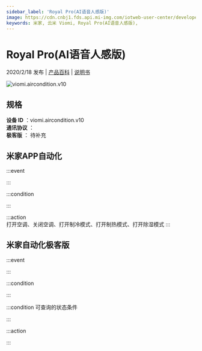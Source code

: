 ```yaml
---
sidebar_label: 'Royal Pro(AI语音人感版)'
image: https://cdn.cnbj1.fds.api.mi-img.com/iotweb-user-center/developer_1679047652149Cc94wzhe.png?GalaxyAccessKeyId=AKVGLQWBOVIRQ3XLEW&Expires=9223372036854775807&Signature=SCabo6435ZcKSGnVAjMALCJXQ7w=
keywords: 米家, 云米 Viomi, Royal Pro(AI语音人感版), 
---
```

# Royal Pro(AI语音人感版)

2020/2/18 发布 | [产品百科](https://home.mi.com/webapp/content/baike/product/index.html?model=viomi.aircondition.v10/) | [说明书](https://home.mi.com/views/introduction.html?model=viomi.aircondition.v10&region=cn)

![viomi.aircondition.v10](https://cdn.cnbj1.fds.api.mi-img.com/iotweb-user-center/developer_1679047652149Cc94wzhe.png?GalaxyAccessKeyId=AKVGLQWBOVIRQ3XLEW&Expires=9223372036854775807&Signature=SCabo6435ZcKSGnVAjMALCJXQ7w=)

## 规格  
> 
**设备 ID** ：viomi.aircondition.v10  
**通讯协议** ：  
**极客版**  ： 待补充 


## 米家APP自动化  

:::event  

:::

:::condition  

:::

:::action   
打开空调、关闭空调、打开制冷模式、打开制热模式、打开除湿模式
:::

## 米家自动化极客版  

:::event  

:::

:::condition  

:::

:::condition 可查询的状态条件  

:::

:::action  

:::

        
